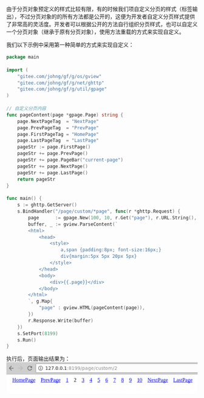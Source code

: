 由于分页对象预定义的样式比较有限，有的时候我们项自定义分页的样式（标签输出），不过分页对象的的所有方法都是公开的，这便为开发者自定义分页样式提供了非常高的灵活度。开发者可以根据公开的方法自行组织分页样式，也可以自定义一个分页对象（继承于原有分页对象），使用方法重载的方式来实现自定义。

我们以下示例中采用第一种简单的方式来实现自定义：
```go
package main

import (
    "gitee.com/johng/gf/g/os/gview"
    "gitee.com/johng/gf/g/net/ghttp"
    "gitee.com/johng/gf/g/util/gpage"
)

// 自定义分页内容
func pageContent(page *gpage.Page) string {
    page.NextPageTag  = "NextPage"
    page.PrevPageTag  = "PrevPage"
    page.FirstPageTag = "HomePage"
    page.LastPageTag  = "LastPage"
    pageStr := page.FirstPage()
    pageStr += page.PrevPage()
    pageStr += page.PageBar("current-page")
    pageStr += page.NextPage()
    pageStr += page.LastPage()
    return pageStr
}

func main() {
    s := ghttp.GetServer()
    s.BindHandler("/page/custom/*page", func(r *ghttp.Request) {
        page      := gpage.New(100, 10, r.Get("page"), r.URL.String(), r.Router.Uri)
        buffer, _ := gview.ParseContent(`
        <html>
            <head>
                <style>
                    a,span {padding:8px; font-size:16px;}
                    div{margin:5px 5px 20px 5px}
                </style>
            </head>
            <body>
                <div>{{.page}}</div>
            </body>
        </html>
        `, g.Map{
            "page" : gview.HTML(pageContent(page)),
        })
        r.Response.Write(buffer)
    })
    s.SetPort(8199)
    s.Run()
}
```

执行后，页面输出结果为：
![](images/Selection_999135.png)